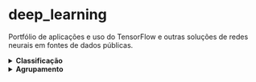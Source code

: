 # deep_learning
Portfólio de aplicações e uso do TensorFlow e outras soluções de redes neurais em fontes de dados públicas.

<details>
  <summary><b>Classificação</b></summary>  
  <p>

**Indentificação de espécies de pinguins através das características**<br/>
**TensorFlow**<br/>
[analise_pinguins_deep.ipynb](analise_pinguins_deep.ipynb)<br/>

</details>

<details>
  <summary><b>Agrupamento</b></summary>  
  <p>

**Indentificação de outliers em fraudes de cartão de crédito usando MiniSom.**<br/>
**Self-Organized Maps (SOM)**<br/>
[analise_self_organized_maps_minisom.ipynb](analise_self_organized_maps_minisom.ipynb)<br/>

</details>



